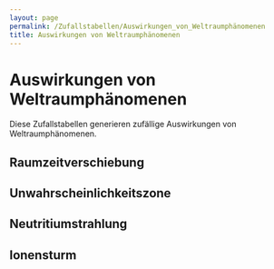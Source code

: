 ```yaml
---
layout: page
permalink: /Zufallstabellen/Auswirkungen_von_Weltraumphänomenen
title: Auswirkungen von Weltraumphänomenen
---
```


# Auswirkungen von Weltraumphänomenen

Diese Zufallstabellen generieren zufällige Auswirkungen von Weltraumphänomenen.

<script type="text/javascript" src="/assets/js/data_names.js"></script>
<script type="text/javascript" src="/assets/js/zufallstabellen.js"></script>
<script type="text/javascript" src="/assets/js/zufallsgenerator.js"></script>

## Raumzeitverschiebung

<div id="raumzeitverschiebungTable"></div>
<script>
randgen.array2html(tabellen["raumzeitverschiebung"], document.getElementById('raumzeitverschiebungTable'));
</script>

## Unwahrscheinlichkeitszone

<div id="unwahrscheinlichkeitszoneTable"></div>
<script>
randgen.array2html(tabellen["unwahrscheinlichkeitszone"], document.getElementById('unwahrscheinlichkeitszoneTable'));
</script>

## Neutritiumstrahlung

<div id="neutritiumstrahlungTable"></div>
<script>
randgen.array2html(tabellen["neutritiumstrahlung"], document.getElementById('neutritiumstrahlungTable'));
</script>

## Ionensturm

<div id="ionensturmTable"></div>
<script>
randgen.array2html(tabellen["ionensturm"], document.getElementById('ionensturmTable'));
</script>
